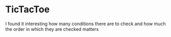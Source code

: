 # TicTacToe

I found it interesting how many conditions there are to check and how much the order in which they are checked matters
